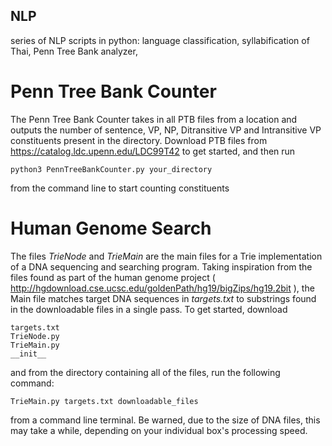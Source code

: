 ## NLP
series of NLP scripts in python: language classification, syllabification of Thai, Penn Tree Bank analyzer, 

# Penn Tree Bank Counter
The Penn Tree Bank Counter takes in all PTB files from a location and outputs the number of sentence, VP, NP, Ditransitive VP and Intransitive VP constituents present in the directory. Download PTB files from https://catalog.ldc.upenn.edu/LDC99T42 to get started, and then run 
```
python3 PennTreeBankCounter.py your_directory 
```
from the command line to start counting constituents

# Human Genome Search
The files _TrieNode_ and _TrieMain_ are the main files for a Trie implementation of a DNA sequencing and searching program. Taking inspiration from the files found as part of the human genome project ( http://hgdownload.cse.ucsc.edu/goldenPath/hg19/bigZips/hg19.2bit ), the Main file matches target DNA sequences in _targets.txt_ to substrings found in the downloadable files in a single pass. 
To get started, download 
``` 
targets.txt
TrieNode.py
TrieMain.py
__init__
```
and from the directory containing all of the files, run the following command:
```
TrieMain.py targets.txt downloadable_files
``` 
from a command line terminal. Be warned, due to the size of DNA files, this may take a while, depending on your individual box's processing speed.
